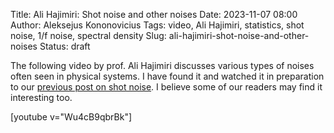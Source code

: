 Title: Ali Hajimiri: Shot noise and other noises
Date: 2023-11-07 08:00
Author: Aleksejus Kononovicius
Tags: video, Ali Hajimiri, statistics, shot noise, 1/f noise, spectral density
Slug: ali-hajimiri-shot-noise-and-other-noises
Status: draft

The following video by prof. Ali Hajimiri discusses various types of noises
often seen in physical systems. I have found it and watched it in
preparation to our [previous post on shot
noise]({filename}/articles/2023/shot-noise.md). I believe some of our
readers may find it interesting too.

[youtube v="Wu4cB9qbrBk"]
